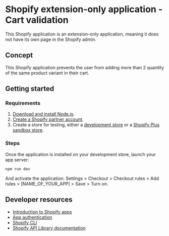 # Shopify extension-only application - Cart validation

This Shopify application is an extension-only application, meaning it does not have its own page in the Shopify admin.

## Concept

This Shopify application prevents the user from adding more than 2 quantity of the same product variant in their cart.

## Getting started

### Requirements

1. [Download and install Node.js](https://nodejs.org/en/download/).
1. [Create a Shopify partner account](https://partners.shopify.com/signup).
1. Create a store for testing, either a [development store](https://help.shopify.com/en/partners/dashboard/development-stores#create-a-development-store) or a [Shopify Plus sandbox store](https://help.shopify.com/en/partners/dashboard/managing-stores/plus-sandbox-store).

### Steps

Once the application is installed on your development store, launch your app server:
```shell
npm run dev
```

And activate the application:
Settings > Checkout > Checkout rules > Add rules > [NAME_OF_YOUR_APP] > Save > Turn on.

## Developer resources

- [Introduction to Shopify apps](https://shopify.dev/docs/apps/getting-started)
- [App authentication](https://shopify.dev/docs/apps/auth)
- [Shopify CLI](https://shopify.dev/docs/apps/tools/cli)
- [Shopify API Library documentation](https://github.com/Shopify/shopify-api-js#readme)
